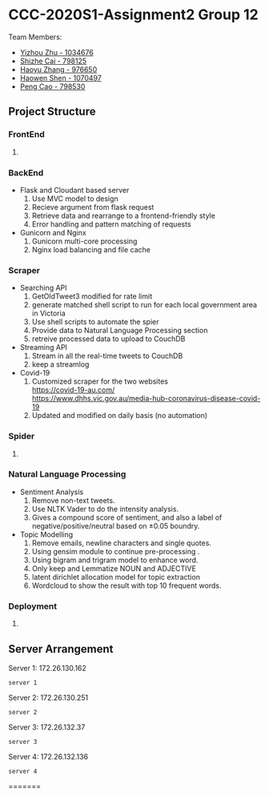 # CCC-2020S1-Assignment2 Group 12
Team Members:
* [Yizhou Zhu - 1034676](https://github.com/lupintheforth)
* [Shizhe Cai - 798125](https://github.com/shizhec)
* [Haoyu Zhang - 976650](https://github.com/Neetordy)
* [Haowen Shen - 1070497](https://github.com/hwnshen)
* [Peng Cao - 798530](https://github.com/c731615340)

## Project Structure
### FrontEnd
1.

### BackEnd
* Flask and Cloudant based server
  1. Use MVC model to design
  2. Recieve argument from flask request
  3. Retrieve data and rearrange to a frontend-friendly style
  4. Error handling and pattern matching of requests
* Gunicorn and Nginx
  1. Gunicorn multi-core processing
  2. Nginx load balancing and file cache

### Scraper
* Searching API
  1. GetOldTweet3 modified for rate limit
  2. generate matched shell script to run for each local government area in Victoria
  3. Use shell scripts to automate the spier
  4. Provide data to Natural Language Processing section
  5. retreive processed data to upload to CouchDB
* Streaming API
  1. Stream in all the real-time tweets to CouchDB
  2. keep a streamlog
* Covid-19
  1. Customized scraper for the two websites  
     https://covid-19-au.com/  
     https://www.dhhs.vic.gov.au/media-hub-coronavirus-disease-covid-19
  2. Updated and modified on daily basis (no automation)

### Spider
1.


### Natural Language Processing
* Sentiment Analysis
  1. Remove non-text tweets.
  2. Use NLTK Vader to do the intensity analysis.
  3. Gives a compound score of sentiment, and also a label
     of negative/positive/neutral based on ±0.05 boundry.
* Topic Modelling
  1. Remove emails, newline characters and single quotes.
  2. Using gensim module to continue pre-processing .
  3. Using bigram and trigram model to enhance word.
  4. Only keep and Lemmatize NOUN and ADJECTIVE
  5. latent dirichlet allocation model for topic extraction
  6. Wordcloud to show the result with top 10 frequent words.
  

### Deployment
1.

## Server Arrangement
Server 1: 172.26.130.162
```
server 1 
```
Server 2: 172.26.130.251
```
server 2  
```
Server 3: 172.26.132.37
```
server 3 
```
Server 4: 172.26.132.136
```
server 4 
```

=======
